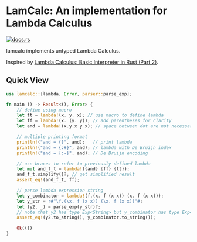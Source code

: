 # LamCalc: An implementation for Lambda Calculus 

[![docs.rs](https://img.shields.io/docsrs/lamcalc/latest)](https://docs.rs/lamcalc/latest/lamcalc/)

lamcalc implements untyped Lambda Calculus.

Inspired by [Lambda Calculus: Basic Interpreter in Rust (Part 2)](https://tejqunair.com/posts/lambda-part-2/).

## Quick View

```rust
use lamcalc::{lambda, Error, parser::parse_exp};

fn main () -> Result<(), Error> {
    // define using macro
    let tt = lambda!(x. y. x); // use macro to define lambda
    let ff = lambda!(x. (y. y)); // add parentheses for clarity
    let and = lambda!(x.y.x y x); // space between dot are not necessary

    // multiple printing format
    println!("and = {}", and);   // print lambda
    println!("and = {:#}", and); // lambda with De Bruijn index
    println!("and = {:-}", and); // De Bruijn encoding

    // use braces to refer to previously defined lambda
    let mut and_f_t = lambda!({and} {ff} {tt}); 
    and_f_t.simplify()?; // get simplified result
    assert_eq!(and_f_t, ff);

    // parse lambda expression string
    let y_combinator = lambda!(f.(x. f (x x)) (x. f (x x)));
    let y_str = r#"\f.(\x. f (x x)) (\x. f (x x))"#;
    let (y2, _) = parse_exp(y_str)?;
    // note that y2 has type Exp<String> but y_combinator has type Exp<&str>
    assert_eq!(y2.to_string(), y_combinator.to_string());

    Ok(())
}
```
